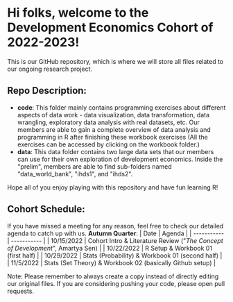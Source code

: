# Hi folks, welcome to the Development Economics Cohort of 2022-2023!
This is our GitHub repository, which is where we will store all files related to our ongoing research project.

## Repo Description:
- **code**: This folder mainly contains programming exercises about different aspects of data work - data visualization, data transformation, data wrangling, exploratory data analysis with real datasets, etc. Our members are able to gain a complete overview of data analysis and programming in R after finishing these workbook exercises (All the exercises can be accessed by clicking on the workbook folder.)
- **data**: This data folder contains two large data sets that our members can use for their own exploration of development economics. Inside the "prelim", members are able to find sub-folders named "data_world_bank", "ihds1", and "ihds2".

Hope all of you enjoy playing with this repository and have fun learning R!

## Cohort Schedule:
If you have missed a meeting for any reason, feel free to check our detailed agenda to catch up with us.
**Autumn Quarter**: 
| Date        | Agenda |
| ----------- | ----------- |
| 10/15/2022  | Cohort Intro  & Literature Review ("*The Concept of Development*", Amartya Sen) |
| 10/22/2022  | R Setup & Workbook 01 (first half) |
| 10/29/2022  | Stats (Probability) & Workbook 01 (second half) |
| 11/5/2022   | Stats (Set Theory) & Workbook 02 (basically Github setup) |

Note: Please remember to always create a copy instead of directly editing our original files. If you are considering pushing your code, please open pull requests.
